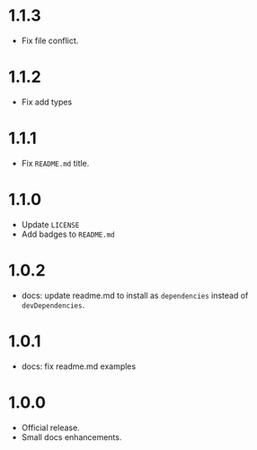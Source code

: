 # 1.1.3

- Fix file conflict.

# 1.1.2

- Fix add types

# 1.1.1

- Fix `README.md` title.

# 1.1.0

- Update `LICENSE`
- Add badges to `README.md`

# 1.0.2

- docs: update readme.md to install as `dependencies` instead of `devDependencies`.

# 1.0.1

- docs: fix readme.md examples

# 1.0.0

- Official release.
- Small docs enhancements.
